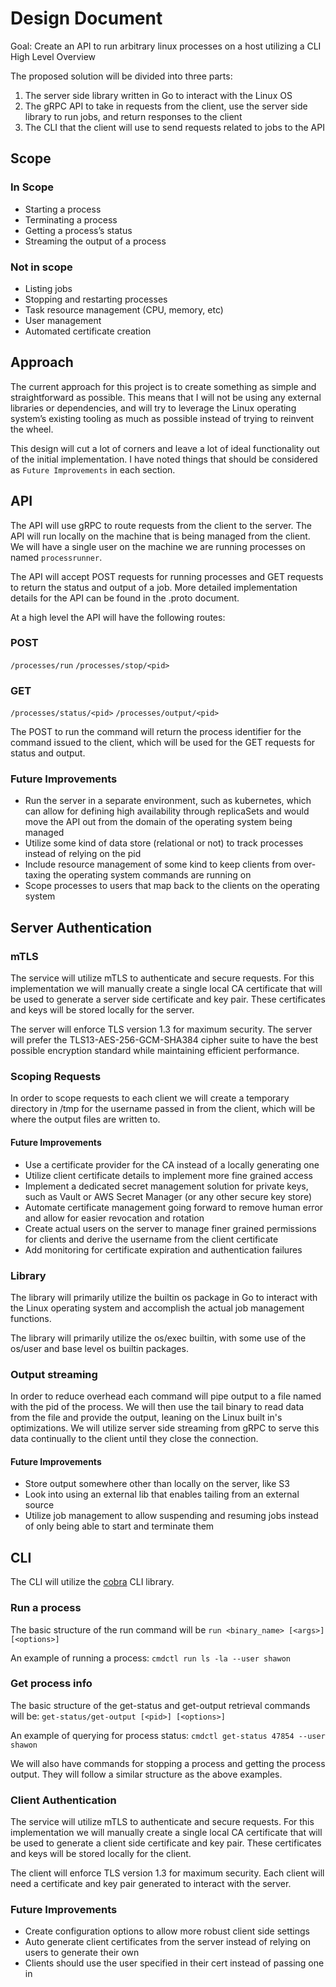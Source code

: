 # Design Document

Goal: Create an API to run arbitrary linux processes on a host utilizing a CLI
High Level Overview

The proposed solution will be divided into three parts:
1. The server side library written in Go to interact with the Linux OS
2. The gRPC API to take in requests from the client, use the server side library to run jobs, and return responses to the client
3. The CLI that the client will use to send requests related to jobs to the API

## Scope

### In Scope
* Starting a process
* Terminating a process
* Getting a process’s status
* Streaming the output of a process 

### Not in scope
* Listing jobs
* Stopping and restarting processes
* Task resource management (CPU, memory, etc)
* User management
* Automated certificate creation

## Approach
The current approach for this project is to create something as simple and straightforward as possible. This means that I will not be using any external libraries or dependencies, and will try to leverage the Linux operating system’s existing tooling as much as possible instead of trying to reinvent the wheel. 

This design will cut a lot of corners and leave a lot of ideal functionality out of the initial implementation. I have noted things that should be considered as `Future Improvements` in each section.

## API
The API will use gRPC to route requests from the client to the server. The API will run locally on the machine that is being managed from the client. We will have a single user on the machine we are running processes on named `processrunner`.

The API will accept POST requests for running processes and GET requests to return the status and output of a job. More detailed implementation details for the API can be found in the .proto document.

At a high level the API will have the following routes:

### POST
`/processes/run`
`/processes/stop/<pid>`

### GET
`/processes/status/<pid>`
`/processes/output/<pid>`

The POST to run the command will return the process identifier for the command issued to the client, which will be used for the GET requests for status and output.

### Future Improvements
* Run the server in a separate environment, such as kubernetes, which can allow for defining high availability through replicaSets and would move the API out from the domain of the operating system being managed
* Utilize some kind of data store (relational or not) to track processes instead of relying on the pid
* Include resource management of some kind to keep clients from over-taxing the operating system commands are running on
* Scope processes to users that map back to the clients on the operating system

## Server Authentication

### mTLS
The service will utilize mTLS to authenticate and secure requests. For this implementation we will manually create a single local CA certificate that will be used to generate a server side certificate and key pair. These certificates and keys will be stored locally for the server.

The server will enforce TLS version 1.3 for maximum security. The server will prefer the TLS13-AES-256-GCM-SHA384 cipher suite to have the best possible encryption standard while maintaining efficient performance. 

### Scoping Requests
In order to scope requests to each client we will create a temporary directory in /tmp for the username passed in from the client, which will be where the output files are written to.

#### Future Improvements
* Use a certificate provider for the CA instead of a locally generating one
* Utilize client certificate details to implement more fine grained access
* Implement a dedicated secret management solution for private keys, such as Vault or AWS Secret Manager (or any other secure key store)
* Automate certificate management going forward to remove human error and allow for easier revocation and rotation
* Create actual users on the server to manage finer grained permissions for clients and derive the username from the client certificate
* Add monitoring for certificate expiration and authentication failures

### Library
The library will primarily utilize the builtin os package in Go to interact with the Linux operating system and accomplish the actual job management functions.

The library will primarily utilize the os/exec builtin, with some use of the os/user and base level os builtin packages.

### Output streaming
In order to reduce overhead each command will pipe output to a file named with the pid of the process. We will then use the tail binary to read data from the file and provide the output, leaning on the Linux built in's optimizations. We will utilize server side streaming from gRPC to serve this data continually to the client until they close the connection.

#### Future Improvements
* Store output somewhere other than locally on the server, like S3
* Look into using an external lib that enables tailing from an external source
* Utilize job management to allow suspending and resuming jobs instead of only being able to start and terminate them

## CLI
The CLI will utilize the [cobra](https://github.com/spf13/cobra) CLI library.

### Run a process
The basic structure of the run command will be `run <binary_name> [<args>] [<options>]`

An example of running a process: `cmdctl run ls -la --user shawon`

### Get process info
The basic structure of the get-status and get-output retrieval commands will be: `get-status/get-output [<pid>] [<options>]`

An example of querying for process status: `cmdctl get-status 47854 --user shawon`

We will also have commands for stopping a process and getting the process output. They will follow a similar structure as the above examples.


### Client Authentication
The service will utilize mTLS to authenticate and secure requests. For this implementation we will manually create a single local CA certificate that will be used to generate a client side certificate and key pair. These certificates and keys will be stored locally for the client.

The client will enforce TLS version 1.3 for maximum security. Each client will need a certificate and key pair generated to interact with the server.

### Future Improvements
* Create configuration options to allow more robust client side settings
* Auto generate client certificates from the server instead of relying on users to generate their own
* Clients should use the user specified in their cert instead of passing one in
